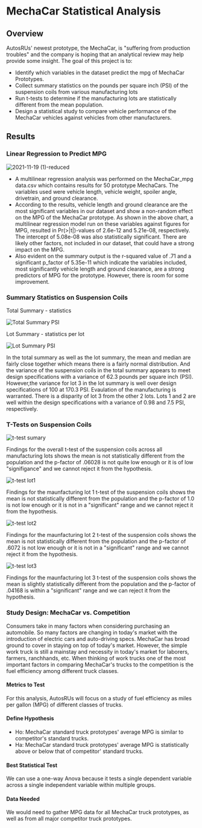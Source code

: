 # MechaCar Statistical Analysis

## Overview
AutosRUs' newest prototype, the MechaCar, is "suffering from production troubles" and the company is hoping that an analytical review may help provide some insight. The goal of this project is to:

* Identify which variables in the dataset predict the mpg of MechaCar Prototypes.
* Collect summary statistics on the pounds per square inch (PSI) of the suspension coils from various manufacturing lots
* Run t-tests to determine if the manufacturing lots are statistically different from the mean population.
* Design a statistical study to compare vehicle performance of the MechaCar vehicles against vehicles from other manufacturers.

## Results

### Linear Regression to Predict MPG

![2021-11-19 (1)-reduced](https://user-images.githubusercontent.com/35401581/142702858-c48aecd3-9092-4c2a-a42e-2c145bb93e19.png)

* A multilinear regression analysis was performed on the MechaCar_mpg data.csv which contains results for 50 prototype MechaCars. The variables used were vehicle length, vehicle weight, spoiler angle, drivetrain, and ground clearance. 
* According to the results, vehicle length and ground clearance are the most significant variables in our dataset and show a non-random effect on the MPG of the MechaCar prototype.  As shown in the above chart, a multilinear regression model run on these variables against figures for MPG, resulted in Pr(>|t|)-values of 2.6e-12 and 5.21e-08, respectively. The intercept of 5.08e-08 was also statistically significant.  There are likely other factors, not included in our dataset, that could have a strong impact on the MPG.
* Also evident on the summary output is the r-squared value of .71 and a significant p_factor of 5.35e-11 which indicate the variables included, most significantly vehicle length and ground clearance, are a strong predictors of MPG for the prototype.  However, there is room for some improvement.

### Summary Statistics on Suspension Coils

Total Summary - statistics

![Total Summary PSI](https://user-images.githubusercontent.com/35401581/142702939-93020742-68ba-4faa-8d0f-519abfe6cb63.png)

Lot Summary - statistics per lot

![Lot Summary PSI](https://user-images.githubusercontent.com/35401581/142702949-a8d01486-53d6-4f58-ae81-ae99a1c3c1cc.png)


In the total summary as well as the lot summary, the mean and median are fairly close together which means there is a fairly normal distribution.  And the variance of the suspension coils in the total summary appears to meet design specifications with a variance of 62.3 pounds per square inch (PSI). However,the variance for lot 3 in the lot summary is well over design specifications of 100 at 170.3 PSI.  Evaulation of the manufacturing is warranted.  There is a disparity of lot 3 from the other 2 lots.  Lots 1 and 2 are well within the design specifications with a variance of 0.98 and 7.5 PSI, respectively.

### T-Tests on Suspension Coils

![t-test sumary](https://user-images.githubusercontent.com/35401581/142709097-8f84aa7a-a1bb-4638-af50-3d0cbd847c98.png)

Findings for the overall t-test of the suspension coils across all manufacturing lots shows the mean is not statistically different from the population and the p-factor of .06028 is not quite low enough or it is of low "signifigance" and we cannot reject it from the hypothesis. 

![t-test lot1](https://user-images.githubusercontent.com/35401581/142709101-dc9477e7-2ecf-41fa-adb5-7f75038930ac.png)

Findings for the maunfacturing lot 1 t-test of the suspension coils shows the mean is not statistically different from the population and the p-factor of 1.0 is not low enough or it is not in a "significant" range and we cannot reject it from the hypothesis. 

![t-test lot2](https://user-images.githubusercontent.com/35401581/142709109-0c44da95-9a6b-4300-b909-b852e3ae171d.png)

Findings for the maunfacturing lot 2 t-test of the suspension coils shows the mean is not statistically different from the population and the p-factor of .6072 is not low enough or it is not in a "significant" range and we cannot reject it from the hypothesis. 

![t-test lot3](https://user-images.githubusercontent.com/35401581/142709114-d7e6eaf9-dc4b-4eea-a1b8-4f5f90190efe.png)

Findings for the maunfacturing lot 3 t-test of the suspension coils shows the mean is slightly statistically different from the population and the p-factor of .04168 is within a "significant" range and we can reject it from the hypothesis.

### Study Design:  MechaCar vs. Competition
Consumers take in many factors when considering purchasing an automobile.  So many factors are changing in today's market with the introduction of electric cars and auto-driving specs.  MechaCar has broad ground to cover in staying on top of today's market.  However, the simple work truck is still a mainstay and necessity in today's market for laborers, farmers, ranchhands, etc.  When thinking of work trucks one of the most important factors in comparing MechaCar's trucks to the competition is the fuel efficiency among different truck classes.  

#### Metrics to Test
For this analysis, AutosRUs will focus on a study of fuel efficiency as miles per gallon (MPG) of different classes of trucks.  

#### Define Hypothesis
- Ho: MechaCar standard truck prototypes' average MPG is similar to competitor's standard trucks.
- Ha: MechaCar standard truck prototypes' average MPG is statistically above or below that of competitor' standard trucks.

#### Best Statistical Test
We can use a one-way Anova because it tests a single dependent variable across a single independent variable within multiple groups.

#### Data Needed
We would need to gather MPG data for all MechaCar truck prototypes, as well as from all major competitor truck prototypes.
